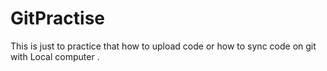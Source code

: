 # GitPractise
This is just to practice that how to upload code or how to sync code on git with Local computer .
